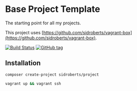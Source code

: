 # Base Project Template

The starting point for all my projects.

This project uses [https://github.com/sidroberts/vagrant-box](https://github.com/sidroberts/vagrant-box).

[![Build Status](https://travis-ci.org/SidRoberts/project.svg?branch=master)](https://travis-ci.org/SidRoberts/project)
[![GitHub tag](https://img.shields.io/github/tag/sidroberts/project.svg?maxAge=2592000)]()



## Installation

```bash
composer create-project sidroberts/project

vagrant up && vagrant ssh
```

